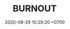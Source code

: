 ---
layout: liga-indigo-team
permalink: /team/:title.html 
categories: LA2024JN N1 N2 N6 N7 team CXF SEP LIP ROCT ORO
maincover: /assets/logos/BNT.png
puntosLJMAYO24: 17
date: 2020-08-29 10:29:20 +0700
title: BURNOUT
route: /liga-johto
tag: johto042024
color: black
puntosLJ202404: 12
grupo: sur
background: '#F16C38'
cover: /assets/backCard.png
team: BURNOUT
liga: LIGA NARANJA

ID: BNT
puntos: 0
pj: 0
#PARTIDO 1
maincover1: /assets/logos/EVL.png
j1: RONDA 1
p1:  BNT
pp1: EVL
bg1: rock rock
r1: 0
rr1: 2
pt1: 0
pj1: 0
#PARTIDO 2
maincover2: /assets/logos/EVL.png
j2: RONDA 2
p2: BNT
r2: 1
rr2: 2
pp2: HG
bg2: rock rock
pt2: 0
pj2: 0

#PARTIDO 6
j6: RONDA 6
maincover6: /assets/logos/DFS.png
p6:  BNT
r6: 2
rr6: 0 
pp6: EME
bg6: rock 
pt6: 0
pj6: 0
#PARTIDO 7

j7: RONDA 7
p7: BNT
r7: 0
pp7: DES
rr7: 0
bg7: rock 
pt7: 0
pj7: 0



# pj: 11
# pt1: 0
# pt2: 0
# pt3: 0
# pt4: 0
# pt5: 0
# pt6: 0
# pt7: 0
# pt8: 0
# pt9: 0
# pt10: 0
# pt11: 0
# p1: ZODIAC
# r1: 0
# bg1: rock bg-warning
# rr1: 0
# pp1: DFS BNT
# p2: DFS BNT
# r2: 0
# rr2: 0
# bg2: rock bg-success
# pp2: MBO
# p3: DFS BNT
# r3: 0
# bg3: rock bg-info
# rr3: 0
# pp3: LAST BREATH
# p4:  DFS RUBY
# r4: 0
# bg4: rock bg-success
# rr4: 0
# pp4: DFS BNT
# p5:  no smite
# r5: 0
# bg5: rock bg-danger
# rr5: 0
# pp5: dfs dmd
# p6: jas
# r6: 0
# rr6: 0
# bg6: rock bg-success
# pp6: dfs dmd
# p7:  DFS BNT
# r7: 0
# rr7: 0
# bg7: rock bg-danger
# pp7: SOJ
# p8:  DFS BNT
# r8: 0
# bg8: rock bg-warning
# rr8: 0
# pp8: T. SATISFACTION
# p9:  DFS BNT
# r9: 0
# bg9: rock bg-danger
# rr9: 0
# pp9: S. VANGUARD
# p10:  HGO
# r10: 0
# rr10: 0
# bg10: rock bg-warning
# pp10: DFS DM
# p11: hg regios
# r11: 0
# rr11: 0
# bg11: rock bg-success
# pp11: dfs dmd
##torneos
rango: ACERO
bg: bg-johto 
torneo1: Lj my24
tps1: IN PROGRESS
tb1: card-johto
timg1: /assets/logos/LIGA-JOHTO.png
---